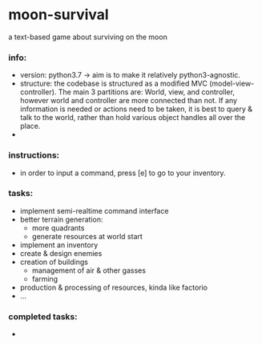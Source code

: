 # moon-survival
a text-based game about surviving on the moon

### info:
- version: python3.7 -> aim is to make it relatively python3-agnostic.
- structure: the codebase is structured as a modified MVC (model-view-controller). The main 3 partitions are: World, view, and controller, however world and controller are more connected than not. If any information is needed or actions need to be taken, it is best to query & talk to the world, rather than hold various object handles all over the place.
-

### instructions:
- in order to input a command, press \[e\] to go to your inventory.

### tasks:
- implement semi-realtime command interface
- better terrain generation:
  - more quadrants
  - generate resources at world start
- implement an inventory
- create & design enemies 
- creation of buildings
  - management of air & other gasses
  - farming
- production & processing of resources, kinda like factorio
- ...


### completed tasks:
- 